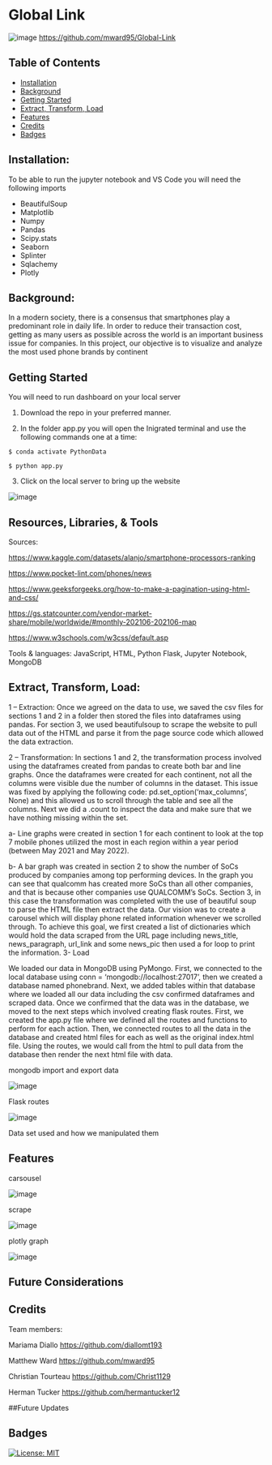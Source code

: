 # Global Link
 ![image]()
https://github.com/mward95/Global-Link

## Table of Contents

- [Installation](#installation)
- [Background](#background)
- [Getting Started](#getting)
- [Extract, Transform, Load](#extract,transform,load)
- [Features](#features)
- [Credits](#credits)
- [Badges](#badges)

## Installation:

To be able to run the jupyter notebook and VS Code you will need the following imports

- BeautifulSoup
- Matplotlib
- Numpy
- Pandas
- Scipy.stats
- Seaborn
- Splinter
- Sqlachemy
- Plotly

## Background:
 In a modern society, there is a consensus that smartphones play a predominant role in daily life. In order to reduce their transaction cost, getting as many users as possible across the world is an important business issue for companies.
In this project, our objective is to visualize and analyze the most used phone brands by continent

## Getting Started
You will need to run dashboard on your local server

1. Download the repo in your preferred manner.

2. In the folder app.py you will open the Inigrated terminal and use the following commands one at a time:

```
$ conda activate PythonData
```
```
$ python app.py
```
3. Click on the local server to bring up the website

![image](https://i.gyazo.com/89590bfeae5c897b31adf6fa82c82b16.png)


## Resources, Libraries, & Tools

Sources:

https://www.kaggle.com/datasets/alanjo/smartphone-processors-ranking

https://www.pocket-lint.com/phones/news

https://www.geeksforgeeks.org/how-to-make-a-pagination-using-html-and-css/

https://gs.statcounter.com/vendor-market-share/mobile/worldwide/#monthly-202106-202106-map

https://www.w3schools.com/w3css/default.asp

Tools & languages: JavaScript, HTML, Python Flask, Jupyter Notebook, MongoDB


## Extract, Transform, Load:
1 – Extraction:
Once we agreed on the data to use, we saved the csv files for sections 1 and 2 in a folder then stored the files into dataframes using pandas. For section 3, we used beautifulsoup to scrape the website to pull data out of the HTML and parse it from the page source code which allowed the data extraction.

2 – Transformation:
In sections 1 and 2, the transformation process involved using the dataframes created from pandas to create both bar and line graphs. Once the dataframes were created for each continent, not all the columns were visible due the number of columns in the dataset. This issue was fixed by applying the following code: pd.set_option(‘max_columns’, None) and this allowed us to scroll through the table and see all the columns. Next we did a .count to inspect the data and make sure that we have nothing missing within the set.

a-   Line graphs were created in section 1 for each continent to look at the top 7 mobile phones utilized the most in each region within a year period (between May 2021 and May 2022).

b-   A bar graph was created in section 2 to show the number of SoCs produced by companies among top performing devices. In the graph you can see that qualcomm has created more SoCs than all other companies, and that is because other companies use QUALCOMM’s SoCs.
Section 3, in this case the transformation was completed with the use of beautiful soup to parse the HTML file then extract the data. Our vision was to create a carousel which will display phone related information whenever we scrolled through. To achieve this goal, we first created a list of dictionaries which would hold the data scraped from the URL page including news_title, news_paragraph, url_link and some news_pic then used a for loop to print the information.
3- Load

We loaded our data in MongoDB using PyMongo. First, we connected to the local database using conn = ‘mongodb://localhost:27017’, then we created a database named phonebrand. Next, we added tables within that database where we loaded all our data including the csv confirmed dataframes and scraped data. Once we confirmed that the data was in the database, we moved to the next steps which involved creating flask routes.
First, we created the app.py file where we defined all the routes and functions to perform for each action. Then, we connected routes to all the data in the database and created html files for each as well as the original index.html file. Using the routes, we would call from the html to pull data from the database then render the next html file with data.



 mongodb import and export data
 
 ![image](https://i.gyazo.com/7487ff455798707abdd42c8b9f478765.png)
    
 Flask routes
 
 ![image](https://i.gyazo.com/8115031294cc757b617c8939448ebc9b.png)
 
 Data set used and how we manipulated them

## Features
carsousel

![image](https://i.gyazo.com/2dd11b2cafaf46493b66bc1a4e9a6037.png)

scrape

![image](https://i.gyazo.com/f8d7166b73594548a6985195e9746907.png)

plotly graph

![image](https://i.gyazo.com/af7ca6d3b3db3899a4895d6dcbc0df90.png)

## Future Considerations







## Credits
Team members:

Mariama Diallo https://github.com/diallomt193

Matthew Ward https://github.com/mward95

Christian Tourteau https://github.com/Christ1129

Herman Tucker https://github.com/hermantucker12

##Future Updates



## Badges
[![License: MIT](https://img.shields.io/badge/License-MIT-yellow.svg)](https://github.com/mward95/Team_project_2/blob/main/MIT%20License/MIT%20License.txt)
